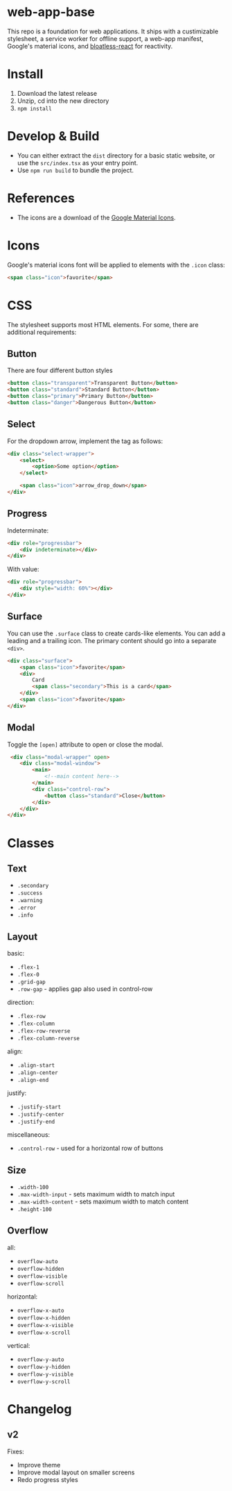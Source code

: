 # web-app-base

This repo is a foundation for web applications. It ships with a custimizable stylesheet, a service worker for offline support, a web-app manifest, Google's material icons, and [bloatless-react](https://github.com/marlon-erler/bloatless-react) for reactivity.

# Install

1. Download the latest release
2. Unzip, cd into the new directory
3. `npm install`

# Develop & Build

- You can either extract the `dist` directory for a basic static website, or use the `src/index.tsx` as your entry point.
- Use `npm run build` to bundle the project.

# References

- The icons are a download of the [Google Material Icons](https://github.com/google/material-design-icons).

# Icons

Google's material icons font will be applied to elements with the `.icon` class:

```HTML
<span class="icon">favorite</span>
```

# CSS

The stylesheet supports most HTML elements. For some, there are additional requirements:

## Button

There are four different button styles

```HTML
<button class="transparent">Transparent Button</button>
<button class="standard">Standard Button</button>
<button class="primary">Primary Button</button>
<button class="danger">Dangerous Button</button>
```

## Select

For the dropdown arrow, implement the tag as follows:

```HTML
<div class="select-wrapper">
    <select>
        <option>Some option</option>
    </select>

    <span class="icon">arrow_drop_down</span>
</div>
```

## Progress

Indeterminate:

```HTML
<div role="progressbar">
    <div indeterminate></div>
</div>
```

With value:

```HTML
<div role="progressbar">
    <div style="width: 60%"></div>
</div>
```

## Surface

You can use the `.surface` class to create cards-like elements. You can add a leading and a trailing icon. The primary content should go into a separate `<div>`.

```HTML
<div class="surface">
    <span class="icon">favorite</span>
    <div>
        Card
        <span class="secondary">This is a card</span>
    </div>
    <span class="icon">favorite</span>
</div>
```

## Modal

Toggle the `[open]` attribute to open or close the modal.

```HTML
 <div class="modal-wrapper" open>
    <div class="modal-window">
        <main>
            <!--main content here-->
        </main>
        <div class="control-row">
            <button class="standard">Close</button>
        </div>
    </div>
</div>
```

# Classes

## Text

- `.secondary`
- `.success`
- `.warning`
- `.error`
- `.info`

## Layout

basic:

- `.flex-1`
- `.flex-0`
- `.grid-gap`
- `.row-gap` - applies gap also used in control-row

direction:

- `.flex-row`
- `.flex-column`
- `.flex-row-reverse`
- `.flex-column-reverse`

align:

- `.align-start`
- `.align-center`
- `.align-end`

justify:

- `.justify-start`
- `.justify-center`
- `.justify-end`

miscellaneous:

- `.control-row` - used for a horizontal row of buttons

## Size

- `.width-100`
- `.max-width-input` - sets maximum width to match input
- `.max-width-content` - sets maximum width to match content
- `.height-100`

## Overflow

all:

- `overflow-auto`
- `overflow-hidden`
- `overflow-visible`
- `overflow-scroll`

horizontal:

- `overflow-x-auto`
- `overflow-x-hidden`
- `overflow-x-visible`
- `overflow-x-scroll`

vertical:

- `overflow-y-auto`
- `overflow-y-hidden`
- `overflow-y-visible`
- `overflow-y-scroll`

# Changelog

## v2

Fixes:

- Improve theme
- Improve modal layout on smaller screens
- Redo progress styles
